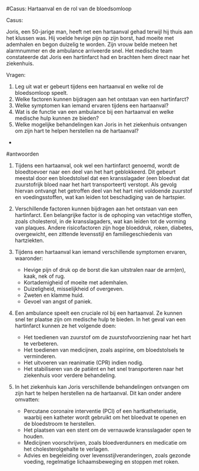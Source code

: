 #Casus: Hartaanval en de rol van de bloedsomloop

Casus:

Joris, een 50-jarige man, heeft net een hartaanval gehad terwijl hij thuis aan het klussen was. Hij voelde hevige pijn op zijn borst, had moeite met ademhalen en begon duizelig te worden. Zijn vrouw belde meteen het alarmnummer en de ambulance arriveerde snel. Het medische team constateerde dat Joris een hartinfarct had en brachten hem direct naar het ziekenhuis.

Vragen:

1. Leg uit wat er gebeurt tijdens een hartaanval en welke rol de bloedsomloop speelt.
2. Welke factoren kunnen bijdragen aan het ontstaan van een hartinfarct?
3. Welke symptomen kan iemand ervaren tijdens een hartaanval?
4. Wat is de functie van een ambulance bij een hartaanval en welke medische hulp kunnen ze bieden?
5. Welke mogelijke behandelingen kan Joris in het ziekenhuis ontvangen om zijn hart te helpen herstellen na de hartaanval?

-
#antwoorden

1. Tijdens een hartaanval, ook wel een hartinfarct genoemd, wordt de bloedtoevoer naar een deel van het hart geblokkeerd. Dit gebeurt meestal door een bloedstolsel dat een kransslagader (een bloedvat dat zuurstofrijk bloed naar het hart transporteert) verstopt. Als gevolg hiervan ontvangt het getroffen deel van het hart niet voldoende zuurstof en voedingsstoffen, wat kan leiden tot beschadiging van de hartspier.

2. Verschillende factoren kunnen bijdragen aan het ontstaan van een hartinfarct. Een belangrijke factor is de ophoping van vetachtige stoffen, zoals cholesterol, in de kransslagaders, wat kan leiden tot de vorming van plaques. Andere risicofactoren zijn hoge bloeddruk, roken, diabetes, overgewicht, een zittende levensstijl en familiegeschiedenis van hartziekten.

3. Tijdens een hartaanval kan iemand verschillende symptomen ervaren, waaronder:
   - Hevige pijn of druk op de borst die kan uitstralen naar de arm(en), kaak, nek of rug.
   - Kortademigheid of moeite met ademhalen.
   - Duizeligheid, misselijkheid of overgeven.
   - Zweten en klamme huid.
   - Gevoel van angst of paniek.

4. Een ambulance speelt een cruciale rol bij een hartaanval. Ze kunnen snel ter plaatse zijn om medische hulp te bieden. In het geval van een hartinfarct kunnen ze het volgende doen:
   - Het toedienen van zuurstof om de zuurstofvoorziening naar het hart te verbeteren.
   - Het toedienen van medicijnen, zoals aspirine, om bloedstolsels te verminderen.
   - Het uitvoeren van reanimatie (CPR) indien nodig.
   - Het stabiliseren van de patiënt en het snel transporteren naar het ziekenhuis voor verdere behandeling.

5. In het ziekenhuis kan Joris verschillende behandelingen ontvangen om zijn hart te helpen herstellen na de hartaanval. Dit kan onder andere omvatten:
   - Percutane coronaire interventie (PCI) of een hartkatheterisatie, waarbij een katheter wordt gebruikt om het bloedvat te openen en de bloedstroom te herstellen.
   - Het plaatsen van een stent om de vernauwde kransslagader open te houden.
   - Medicijnen voorschrijven, zoals bloedverdunners en medicatie om het cholesterolgehalte te verlagen.
   - Advies en begeleiding over levensstijlveranderingen, zoals gezonde voeding, regelmatige lichaamsbeweging en stoppen met roken.

